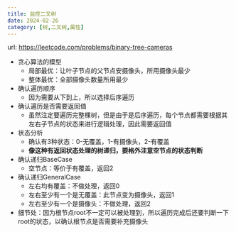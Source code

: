 ```yaml
---
title: 监控二叉树
date: 2024-02-26
category: [树,二叉树,属性]
---
```


url: https://leetcode.com/problems/binary-tree-cameras



- 贪心算法的模型
  - 局部最优：让叶子节点的父节点安摄像头，所用摄像头最少
  - 整体最优：全部摄像头数量所用最少
- 确认遍历顺序
  - 因为需要从下到上，所以选择后序遍历
- 确认遍历是否需要返回值
  - 虽然注定要遍历完整棵树，但是由于是后序遍历，每个节点都需要根据其左右子节点的状态来进行逻辑处理，因此需要返回值
- 状态分析
  - 确认有3种状态：0-无覆盖，1-有摄像头，2-有覆盖
  - **像这种有返回状态处理的树递归，要格外注意空节点的状态判断**
- 确认递归BaseCase
  - 空节点：等价于有覆盖，返回2
- 确认递归GeneralCase
  - 左右均有覆盖：不做处理，返回0
  - 左右至少有一个是无覆盖：此节点变为摄像头，返回1
  - 左右至少有一个是摄像头：不做处理，返回2
- 细节处：因为根节点root不一定可以被处理到，所以遍历完成后还要判断一下root的状态，以确认根节点是否需要补充摄像头

